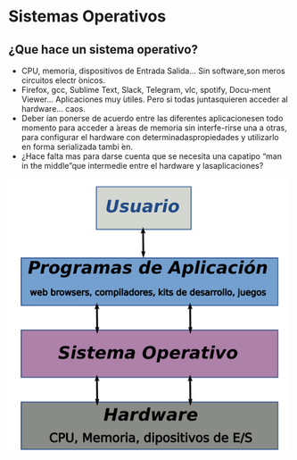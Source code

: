 # Sistemas Operativos

## ¿Que hace un sistema operativo?

- CPU, memoria, dispositivos de Entrada Salida... Sin software,son meros circuitos electr ́onicos.
- Firefox, gcc, Sublime Text, Slack, Telegram, vlc, spotify, Docu-ment  Viewer... Aplicaciones  muy ́utiles.  Pero  si  todas  juntasquieren acceder al hardware... caos.
- Deber ́ıan ponerse de acuerdo entre las diferentes aplicacionesen todo momento para acceder a ́areas de memoria sin interfe-rirse una a otras, para configurar el hardware con determinadaspropiedades y utilizarlo en forma serializada tambi ́en.
- ¿Hace falta mas para darse cuenta que se necesita una capatipo “man in the middle”que intermedie entre el hardware y lasaplicaciones?

![This is an image](https://github.com/nmahnic/Sistemas-Operativos-2022/blob/master/img/stack_sistOp.png)